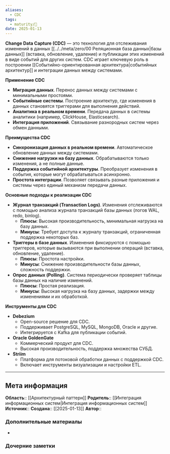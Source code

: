 ```yaml
---
aliases:
  - CDC
tags:
  - maturity/🌱
date: 2025-01-13
---
```

**Change Data Capture (CDC)** — это технология для отслеживания изменений в данных [[../../meta/zero/00 Реляционная база данных|базы данных]] (вставка, обновление, удаление) и публикации этих изменений в виде событий для других систем. CDC играет ключевую роль в построении [[Событийно-ориентированная архитектура|событийных архитектур]] и интеграции данных между системами.

**Применение CDC**
- **Миграция данных**. Перенос данных между системами с минимальными простоями.
- **Событийные системы**. Построение архитектур, где изменения в данных становятся триггерами для выполнения действий.
- **Аналитика в реальном времени**. Передача данных в системы аналитики (например, ClickHouse, Elasticsearch).
- **Интеграция приложений**. Связывание разнородных систем через обмен данными.

**Преимущества CDC**
- **Синхронизация данных в реальном времени**. Автоматическое обновление данных между системами.
- **Снижение нагрузки на базу данных**. Обрабатываются только изменения, а не полные данные.
- **Поддержка событийной архитектуры**. Преобразует изменения в события, которые могут обрабатываться асинхронно.
- **Простота интеграции**. Позволяет связывать разные приложения и системы через единый механизм передачи данных.

**Основные подходы к реализации CDC**
- **Журнал транзакций (Transaction Logs)**. Изменения отслеживаются с помощью анализа журнала транзакций базы данных (логов WAL, redo, binlog).
	- **Плюсы**: Высокая производительность, минимальная нагрузка на базу данных.
	- **Минусы**: Требует доступа к журналу транзакций, ограниченная поддержка некоторых баз.
- **Триггеры в базе данных**. Изменения фиксируются с помощью триггеров, которые вызываются при выполнении операций (вставка, обновление, удаление).
	- **Плюсы**: Простота настройки.
	- **Минусы**: Снижение производительности базы данных, сложность поддержки.
- **Опрос данных (Polling)**. Система периодически проверяет таблицы базы данных на наличие изменений.
	- **Плюсы**: Простая реализация.
	- **Минусы**: Высокая нагрузка на базу данных, задержки между изменениями и их обработкой.

**Инструменты для CDC**
- **Debezium**
	- Open-source решение для CDC.
	- Поддерживает PostgreSQL, MySQL, MongoDB, Oracle и другие.
	- Интегрируется с Kafka для публикации событий.
- **Oracle GoldenGate**
	- Коммерческий продукт для CDC.
	- Высокая производительность, поддержка множества СУБД.
- **Striim**
	- Платформа для потоковой обработки данных с поддержкой CDC.
	- Включает инструменты визуализации и настройки ETL.
***
## Мета информация
**Область**:: [[Архитектурный паттерн]]
**Родитель**:: [[Интеграция информационных систем|Интеграция информационных систем]]
**Источник**:: 
**Создана**:: [[2025-01-13]]
**Автор**:: 
### Дополнительные материалы
- 

### Дочерние заметки
<!-- QueryToSerialize: LIST FROM [[]] WHERE contains(Родитель, this.file.link) or contains(parents, this.file.link) -->

